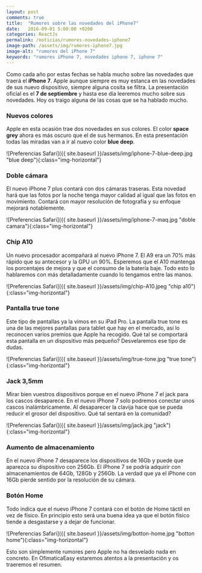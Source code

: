 ```yaml
---
layout: post
comments: true
title:  "Rumores sobre las novedades del iPhone7"
date:   2016-09-01 5:00:00 +0200
categories: ReactJs
permalink: /noticias/rumores-novedades-iphone7
image-path: /assets/img/rumores-iphone7.jpg
image-alt: "rumores del iPhone 7"
keywords: "rumores iPhone 7, novedades iphone 7, iphone 7"
---
```

Como cada año por estas fechas se habla mucho sobre las novedades que 
traerá el **iPhone 7**. Apple aunque siempre es muy estanca en las novedades 
de sus nuevo dispositivo, siempre alguna cosita se filtra. La presentación 
oficial es el **7 de septiembre** y hasta ese día leeremos mucho sobre sus novedades. 
Hoy os traigo alguna de las cosas que se ha hablado mucho.

### Nuevos colores
Apple en esta ocasión trae dos novedades en sus colores. El color **space 
grey** ahora es más oscuro que el de sus hermanos. En esta presentación 
todas las miradas van a ir al nuevo color **blue deep**.
<div class="text-center" markdown="1">
![Preferencias Safari]({{ site.baseurl }}/assets/img/iphone-7-blue-deep.jpg "blue deep"){:class="img-horizontal"}
</div>

### Doble cámara
El nuevo iPhone 7 plus contará con dos cámaras traseras. Esta novedad 
hará que las fotos por la noche tenga mayor calidad al igual que las 
fotos en movimiento. Contará con mayor resolución de fotografía y su 
enfoque mejorará notablemente.
<div class="text-center" markdown="1">
![Preferencias Safari]({{ site.baseurl }}/assets/img/iphone-7-maq.jpg "doble camara"){:class="img-horizontal"}
</div>

### Chip A10
Un nuevo procesador acompañará al nuevo iPhone 7. El A9 era un 70% más 
rápido que su antecesor y la GPU un 90%.
Esperemos que el A10 mantenga los porcentajes de mejora y que el consumo 
de la batería baje. Todo esto lo hablaremos con más detalladamente cuando 
lo tengamos entre las manos.
<div class="text-center" markdown="1">
![Preferencias Safari]({{ site.baseurl }}/assets/img/chip-A10.jpeg "chip a10"){:class="img-horizontal"}
</div>

### Pantalla true tone
Este tipo de pantallas ya la vimos en su iPad Pro. La pantalla true tone 
es una de las mejores pantallas para tablet que hay en el mercado, así lo 
reconocen varios premios que Apple ha recogido. Qué tal se comportará esta 
pantalla en un dispositivo más pequeño? Desvelaremos ese tipo de dudas.
<div class="text-center" markdown="1">
![Preferencias Safari]({{ site.baseurl }}/assets/img/true-tone.jpg "true tone"){:class="img-horizontal"}
</div>

### Jack 3,5mm
Mirar bien vuestros dispositivos porque en el nuevo iPhone 7 el jack para 
los cascos desaparece. En el nuevo iPhone 7 solo podremos conectar unos 
cascos inalámbricamente. Al desaparecer la clavija hace que se pueda 
reducir el grosor del dispositivo. Qué tal sentará en la comunidad?
<div class="text-center" markdown="1">
![Preferencias Safari]({{ site.baseurl }}/assets/img/jack.jpg "jack"){:class="img-horizontal"}
</div>

### Aumento de almacenamiento
En el nuevo iPhone 7 desaparece los dispositivos de 16Gb y puede que 
aparezca su dispositivo con 256Gb. El iPhone 7 se podría adquirir con 
almacenamientos de 64Gb, 128Gb y 256Gb.
La verdad que ya el iPhone con 16Gb pierde sentido por la resolución de 
su cámara.

### Botón Home
Todo indica que el nuevo iPhone 7 contará con el botón de Home táctil en 
vez de físico. En principio esto será una buena idea ya que el botón físico 
tiende a desgastarse y a dejar de funcionar.
<div class="text-center" markdown="1">
![Preferencias Safari]({{ site.baseurl }}/assets/img/botton-home.jpg "botton home"){:class="img-horizontal"}
</div>


Esto son simplemente rumores pero Apple no ha desvelado nada en concreto. 
En OfimaticaEasy estaremos atentos a la presentación y os traeremos el resumen.

